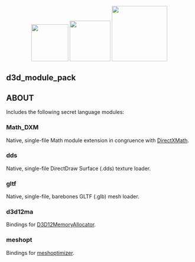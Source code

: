 <p align="center">
  <img src="https://github.com/user-attachments/assets/4f260dda-f995-47e9-ac0c-5772a97b0662" width=100px></img>
  <img src="https://github.com/user-attachments/assets/634291f4-36ae-450b-b7e9-355c59c21066" width=110px></img>
  <img src="https://github.com/user-attachments/assets/45309e16-8501-45fe-9f02-d05a32427b75" width=150px></img>
</p>

## d3d_module_pack

## ABOUT

Includes the following secret language modules:

### Math_DXM

Native, single-file Math module extension in congruence with [DirectXMath](https://github.com/microsoft/DirectXMath).

### dds

Native, single-file DirectDraw Surface (.dds) texture loader.

### gltf

Native, single-file, barebones GLTF (.glb) mesh loader.

### d3d12ma

Bindings for [D3D12MemoryAllocator](https://github.com/GPUOpen-LibrariesAndSDKs/D3D12MemoryAllocator).

### meshopt

Bindings for [meshoptimizer](https://github.com/zeux/meshoptimizer).
